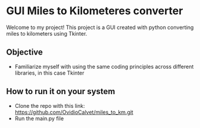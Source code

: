 # GUI Miles to Kilometeres converter

Welcome to my project! This project is a GUI created with python converting miles to kilometers using Tkinter.

## Objective

- Familiarize myself with using the same coding principles across different libraries, in this case Tkinter

## How to run it on your system

- Clone the repo with this link: https://github.com/OvidioCalvet/miles_to_km.git 
- Run the main.py file 
